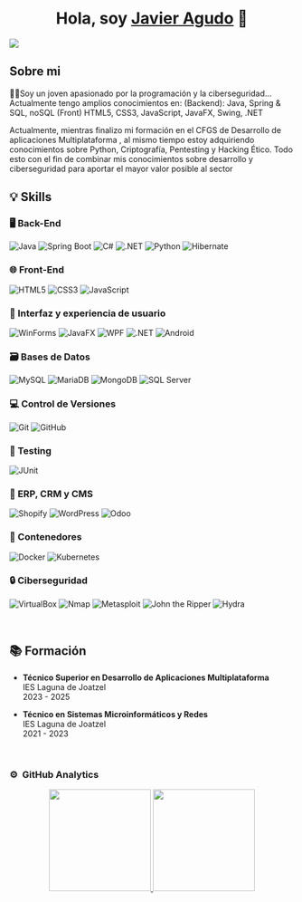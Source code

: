 <div align="center">
<h1 align="center">Hola, soy <a href="https://www.linkedin.com/in/jagudofdz/">Javier Agudo</a> 👋</h1>
</div>
<img src="https://i.imgur.com/oqzhmTG.png">

## Sobre mi

👨‍💻Soy un joven apasionado por la programación y la ciberseguridad... Actualmente tengo amplios conocimientos en: (Backend): Java, Spring & SQL, noSQL
(Front) HTML5, CSS3, JavaScript, JavaFX, Swing, .NET

Actualmente, mientras finalizo mi formación en el CFGS de Desarrollo de aplicaciones Multiplataforma , al mismo tiempo estoy adquiriendo conocimientos sobre Python, Criptografía, Pentesting y Hacking Ético. Todo esto con el fin de combinar mis conocimientos sobre desarrollo y ciberseguridad para aportar el mayor valor posible al sector
<br>

## 💡 Skills

### 🖥️ Back-End
![Java](https://img.shields.io/badge/Java-ED8B00?style=for-the-badge&logo=openjdk&logoColor=white)
![Spring Boot](https://img.shields.io/badge/Spring-6DB33F?style=for-the-badge&logo=spring&logoColor=white)
![C#](https://img.shields.io/badge/C%23-239120?style=for-the-badge&logo=c-sharp&logoColor=white)
![.NET](https://img.shields.io/badge/.NET-5C2D91?style=for-the-badge&logo=.net&logoColor=white)
![Python](https://img.shields.io/badge/Python-3776AB?style=for-the-badge&logo=python&logoColor=white)
![Hibernate](https://img.shields.io/badge/Hibernate-59666C?style=for-the-badge&logo=hibernate&logoColor=white)

### 🌐 Front-End
![HTML5](https://img.shields.io/badge/HTML5-E34F26?style=for-the-badge&logo=html5&logoColor=white)
![CSS3](https://img.shields.io/badge/CSS3-1572B6?style=for-the-badge&logo=css3&logoColor=white)
![JavaScript](https://img.shields.io/badge/JavaScript-F7DF1E?style=for-the-badge&logo=javascript&logoColor=black)

### 📱 Interfaz y experiencia de usuario
![WinForms](https://img.shields.io/badge/WinForms-000000?style=for-the-badge&logo=windows&logoColor=white)
![JavaFX](https://img.shields.io/badge/JavaFX-007ACC?style=for-the-badge&logo=java&logoColor=white)
![WPF](https://img.shields.io/badge/WPF-5C2D91?style=for-the-badge&logo=.net&logoColor=white)
![.NET](https://img.shields.io/badge/.NET-5C2D91?style=for-the-badge&logo=.net&logoColor=white)
![Android](https://img.shields.io/badge/Android-3DDC84?style=for-the-badge&logo=android&logoColor=white)

### 🗃️ Bases de Datos
![MySQL](https://img.shields.io/badge/MySQL-00000F?style=for-the-badge&logo=mysql&logoColor=white)
![MariaDB](https://img.shields.io/badge/MariaDB-003545?style=for-the-badge&logo=mariadb&logoColor=white)
![MongoDB](https://img.shields.io/badge/MongoDB-4EA94B?style=for-the-badge&logo=mongodb&logoColor=white)
![SQL Server](https://img.shields.io/badge/Microsoft_SQL_Server-CC2927?style=for-the-badge&logo=microsoft-sql-server&logoColor=white)

### 💻 Control de Versiones
![Git](https://img.shields.io/badge/Git-F05032?style=for-the-badge&logo=git&logoColor=white)
![GitHub](https://img.shields.io/badge/GitHub-181717?style=for-the-badge&logo=github&logoColor=white)

### 🧪 Testing
![JUnit](https://img.shields.io/badge/JUnit-25A162?style=for-the-badge&logo=junit5&logoColor=white)


### 🏢 ERP, CRM y CMS
![Shopify](https://img.shields.io/badge/Shopify-7AB55C?style=for-the-badge&logo=shopify&logoColor=white)
![WordPress](https://img.shields.io/badge/WordPress-21759B?style=for-the-badge&logo=wordpress&logoColor=white)
![Odoo](https://img.shields.io/badge/Odoo-8A02A1?style=for-the-badge&logo=odoo&logoColor=white)


### 🚀 Contenedores
![Docker](https://img.shields.io/badge/Docker-2496ED?style=for-the-badge&logo=docker&logoColor=white)
![Kubernetes](https://img.shields.io/badge/Kubernetes-326CE5?style=for-the-badge&logo=kubernetes&logoColor=white)

### 🔒 Ciberseguridad
![VirtualBox](https://img.shields.io/badge/VirtualBox-183A61?style=for-the-badge&logo=virtualbox&logoColor=white)
![Nmap](https://img.shields.io/badge/Nmap-000000?style=for-the-badge&logo=nmap&logoColor=white)
![Metasploit](https://img.shields.io/badge/Metasploit-316192?style=for-the-badge&logo=metasploit&logoColor=white)
![John the Ripper](https://img.shields.io/badge/John%20the%20Ripper-000000?style=for-the-badge&logo=jtr&logoColor=white)
![Hydra](https://img.shields.io/badge/Hydra-228B22?style=for-the-badge&logo=hydra&logoColor=white)

<br>

## 📚 Formación
- **Técnico Superior en Desarrollo de Aplicaciones Multiplataforma**  
  IES Laguna de Joatzel  
  2023 - 2025

- **Técnico en Sistemas Microinformáticos y Redes**  
  IES Laguna de Joatzel  
  2021 - 2023

  <br>


### ⚙️ &nbsp;GitHub Analytics

<p align="center">
<a href="https://github.com/jagudo27">
  <img height="180em" src="https://github-readme-stats-eight-theta.vercel.app/api?username=jagudo27&show_icons=true&theme=algolia&include_all_commits=true&count_private=true"/>
  <img height="180em" src="https://github-readme-stats-eight-theta.vercel.app/api/top-langs/?username=jagudo27&layout=compact&langs_count=8&theme=algolia"/>
</a>
</p>
